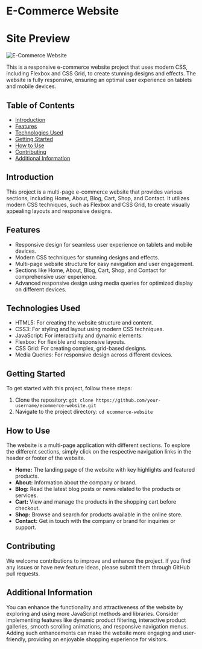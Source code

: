 # E-Commerce Website 

# Site Preview
![E-Commerce Website](../overview.png)


This is a responsive e-commerce website project that uses modern CSS, including Flexbox and CSS Grid, to create stunning designs and effects. The website is fully responsive, ensuring an optimal user experience on tablets and mobile devices.

## Table of Contents
- [Introduction](#introduction)
- [Features](#features)
- [Technologies Used](#technologies-used)
- [Getting Started](#getting-started)
- [How to Use](#how-to-use)
- [Contributing](#contributing)
- [Additional Information](#additional-information)

## Introduction

This project is a multi-page e-commerce website that provides various sections, including Home, About, Blog, Cart, Shop, and Contact. It utilizes modern CSS techniques, such as Flexbox and CSS Grid, to create visually appealing layouts and responsive designs.

## Features

- Responsive design for seamless user experience on tablets and mobile devices.
- Modern CSS techniques for stunning designs and effects.
- Multi-page website structure for easy navigation and user engagement.
- Sections like Home, About, Blog, Cart, Shop, and Contact for comprehensive user experience.
- Advanced responsive design using media queries for optimized display on different devices.

## Technologies Used

- HTML5: For creating the website structure and content.
- CSS3: For styling and layout using modern CSS techniques.
- JavaScript: For interactivity and dynamic elements.
- Flexbox: For flexible and responsive layouts.
- CSS Grid: For creating complex, grid-based designs.
- Media Queries: For responsive design across different devices.

## Getting Started

To get started with this project, follow these steps:

1. Clone the repository: `git clone https://github.com/your-username/ecommerce-website.git`
2. Navigate to the project directory: `cd ecommerce-website`

## How to Use

The website is a multi-page application with different sections. To explore the different sections, simply click on the respective navigation links in the header or footer of the website.

- **Home:** The landing page of the website with key highlights and featured products.
- **About:** Information about the company or brand.
- **Blog:** Read the latest blog posts or news related to the products or services.
- **Cart:** View and manage the products in the shopping cart before checkout.
- **Shop:** Browse and search for products available in the online store.
- **Contact:** Get in touch with the company or brand for inquiries or support.

## Contributing

We welcome contributions to improve and enhance the project. If you find any issues or have new feature ideas, please submit them through GitHub pull requests.


## Additional Information

You can enhance the functionality and attractiveness of the website by exploring and using more JavaScript methods and libraries. Consider implementing features like dynamic product filtering, interactive product galleries, smooth scrolling animations, and responsive navigation menus. Adding such enhancements can make the website more engaging and user-friendly, providing an enjoyable shopping experience for visitors.







